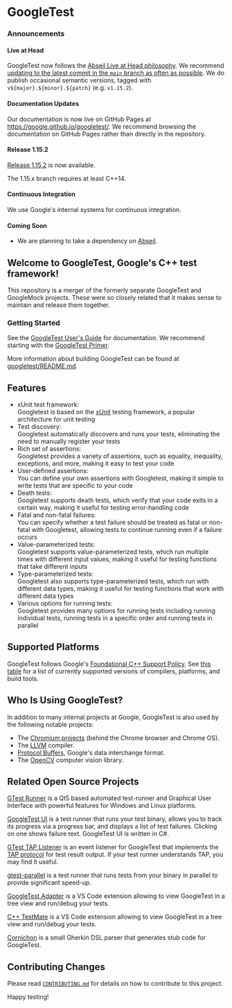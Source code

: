# GoogleTest

### Announcements

#### Live at Head

GoogleTest now follows the
[Abseil Live at Head philosophy](https://abseil.io/about/philosophy#upgrade-support).
We recommend
[updating to the latest commit in the
`main` branch as often as possible](https://github.com/abseil/abseil-cpp/blob/master/FAQ.md#what-is-live-at-head-and-how-do-i-do-it).
We do publish occasional semantic versions, tagged with
`v${major}.${minor}.${patch}` (e.g. `v1.15.2`).

#### Documentation Updates

Our documentation is now live on GitHub Pages at
https://google.github.io/googletest/. We recommend browsing the documentation on
GitHub Pages rather than directly in the repository.

#### Release 1.15.2

[Release 1.15.2](https://github.com/google/googletest/releases/tag/v1.15.2) is
now available.

The 1.15.x branch requires at least C++14.

#### Continuous Integration

We use Google's internal systems for continuous integration.

#### Coming Soon

* We are planning to take a dependency on
  [Abseil](https://github.com/abseil/abseil-cpp).

## Welcome to **GoogleTest**, Google's C++ test framework!

This repository is a merger of the formerly separate GoogleTest and GoogleMock
projects. These were so closely related that it makes sense to maintain and
release them together.

### Getting Started

See the [GoogleTest User's Guide](https://google.github.io/googletest/) for
documentation. We recommend starting with the
[GoogleTest Primer](https://google.github.io/googletest/primer.html).

More information about building GoogleTest can be found at
[googletest/README.md](googletest/README.md).

## Features

* xUnit test framework: \
  Googletest is based on the [xUnit](https://en.wikipedia.org/wiki/XUnit)
  testing framework, a popular architecture for unit testing
* Test discovery: \
  Googletest automatically discovers and runs your tests, eliminating the need
  to manually register your tests
* Rich set of assertions: \
  Googletest provides a variety of assertions, such as equality, inequality,
  exceptions, and more, making it easy to test your code
* User-defined assertions: \
  You can define your own assertions with Googletest, making it simple to
  write tests that are specific to your code
* Death tests: \
  Googletest supports death tests, which verify that your code exits in a
  certain way, making it useful for testing error-handling code
* Fatal and non-fatal failures: \
  You can specify whether a test failure should be treated as fatal or
  non-fatal with Googletest, allowing tests to continue running even if a
  failure occurs
* Value-parameterized tests: \
  Googletest supports value-parameterized tests, which run multiple times with
  different input values, making it useful for testing functions that take
  different inputs
* Type-parameterized tests: \
  Googletest also supports type-parameterized tests, which run with different
  data types, making it useful for testing functions that work with different
  data types
* Various options for running tests: \
  Googletest provides many options for running tests including running
  individual tests, running tests in a specific order and running tests in
  parallel

## Supported Platforms

GoogleTest follows Google's
[Foundational C++ Support Policy](https://opensource.google/documentation/policies/cplusplus-support).
See
[this table](https://github.com/google/oss-policies-info/blob/main/foundational-cxx-support-matrix.md)
for a list of currently supported versions of compilers, platforms, and build
tools.

## Who Is Using GoogleTest?

In addition to many internal projects at Google, GoogleTest is also used by the
following notable projects:

* The [Chromium projects](https://www.chromium.org/) (behind the Chrome
  browser and Chrome OS).
* The [LLVM](https://llvm.org/) compiler.
* [Protocol Buffers](https://github.com/google/protobuf), Google's data
  interchange format.
* The [OpenCV](https://opencv.org/) computer vision library.

## Related Open Source Projects

[GTest Runner](https://github.com/nholthaus/gtest-runner) is a Qt5 based
automated test-runner and Graphical User Interface with powerful features for
Windows and Linux platforms.

[GoogleTest UI](https://github.com/ospector/gtest-gbar) is a test runner that
runs your test binary, allows you to track its progress via a progress bar, and
displays a list of test failures. Clicking on one shows failure text. GoogleTest
UI is written in C#.

[GTest TAP Listener](https://github.com/kinow/gtest-tap-listener) is an event
listener for GoogleTest that implements the
[TAP protocol](https://en.wikipedia.org/wiki/Test_Anything_Protocol) for test
result output. If your test runner understands TAP, you may find it useful.

[gtest-parallel](https://github.com/google/gtest-parallel) is a test runner that
runs tests from your binary in parallel to provide significant speed-up.

[GoogleTest Adapter](https://marketplace.visualstudio.com/items?itemName=DavidSchuldenfrei.gtest-adapter)
is a VS Code extension allowing to view GoogleTest in a tree view and run/debug
your tests.

[C++ TestMate](https://github.com/matepek/vscode-catch2-test-adapter) is a VS
Code extension allowing to view GoogleTest in a tree view and run/debug your
tests.

[Cornichon](https://pypi.org/project/cornichon/) is a small Gherkin DSL parser
that generates stub code for GoogleTest.

## Contributing Changes

Please read
[`CONTRIBUTING.md`](https://github.com/google/googletest/blob/main/CONTRIBUTING.md)
for details on how to contribute to this project.

Happy testing!
